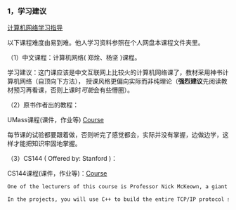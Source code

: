 ### 1，学习建议

<a href="https://csdiy.wiki/en/%E8%AE%A1%E7%AE%97%E6%9C%BA%E7%BD%91%E7%BB%9C/topdown/">计算机网络学习指导</a>

以下课程难度由易到难。他人学习资料参照在个人网盘本课程文件夹里。

（1）中文课程：计算机网络( 郑烇、杨坚 )课程。

  学习建议：这门课应该是中文互联网上比较火的计算机网络课了，教材采用神书计算机网络（自顶向下方法），   授课风格更偏向实际而非纯理论（**强烈建议**先阅读教材预习再看课，否则上课时*可能*会有些懵圈）。 

（2）原书作者出的教程：

UMass课程(课件，作业等) <a href=" https://gaia.cs.umass.edu/kurose_ross/index.php ">Course</a>

每节课的试验都要跟着做，否则听完了感觉都会，实际并没有掌握，边做边学，这样才能把知识牢固地掌握。

（3）CS144 ( Offered by: Stanford )：

CS144课程(课件，作业等)：<a href="https://cs144.github.io/">Course</a>

```txt
One of the lecturers of this course is Professor Nick McKeown, a giant in the field of Networking. At the end of each chapter of MOOC, he will interview an executive in the industry or an expert in the academia, which can certainly broaden your horizons.

In the projects, you will use C++ to build the entire TCP/IP protocol stack, the IP router, and the ARP protocol step by step from scratch. Finally, you will replace Linux Kernel's protocol stack with your own and use socket programming to communicate with your classmates, which is really amazing and exciting.
```

